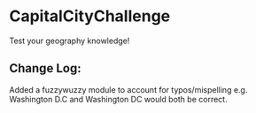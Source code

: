 # CapitalCityChallenge
Test your geography knowledge!

## Change Log:
Added a fuzzywuzzy module to account for typos/mispelling e.g. Washington D.C and Washington DC would both be correct.
